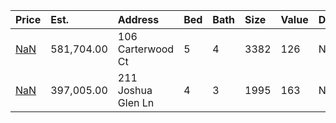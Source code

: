 | Price                                                                           | Est.       | Address            | Bed | Bath | Size | Value | Days | Lot  | Year | HOA | Open |
| :------------------------------------------------------------------------------ | :--------- | :----------------- | :-- | :--- | :--- | :---- | :--- | :--- | :--- | :-- | :--- |
| [NaN](https://www.movoto.com/home/106-carterwood-ct-cary-nc-27519-413_2344732)  | 581,704.00 | 106 Carterwood Ct  | 5   | 4    | 3382 | 126   | New  | 0.25 | 1997 | 27  |      |
| [NaN](https://www.movoto.com/home/211-joshua-glen-ln-cary-nc-27519-413_2344689) | 397,005.00 | 211 Joshua Glen Ln | 4   | 3    | 1995 | 163   | New  | 3093 | 2002 | 182 |      |